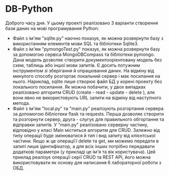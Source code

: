 # DB-Python
Доброго часу дня. У цьому проекті реалізовано 3 варіанти створення бази даних на мові програмування Python:
- Файл з ім'ям "sqlite.py" наочно показує, як можна розвернути базу з використанням елементів мови SQL та бібліотеки Sqlite3.
- Файл з ім'ям "pymongoTest.py" показує, як можна розвернути базу за допомогою сервіса MongoDBCompass та бібліотеки pymongo. Дана модель дозволяє створити документоорієнтовану модель без схем, таблиць або іншої мови запитів.
  Є досить потужним інструментом зі зберігання й опрацювання даних. На відміну від минулого способу розгортає локальний сервер і має посилання на нього. Нариклад, sqlite лише створює файл БД у корені проекту без локального посилання.
  Як можна побачити, у двох випадках реалізовано алгоритм CRUD (create - read - update - delete ), але вони явно не використовують URL запити на відміну від наступного метода.
- Файл з ім'ям "local.py" та "main.py" реалізують розгортання сервера за допомогою бібліотеки flask та requests. Перша дозволяє створити та розгорнути сервер, друга - слугує для правильного обгортання та відправки запитів. У "main.py" реалізовано серверну частину, відповідно у класі Main міститься алгоритм для CRUD. Залежно від типу операції буде змінюватися й тип і вид запиту від клієнтської частини. Якщо ж це операціїї delete та get, ми можемо передати в запиті лише ідентифікатор, а для всіх інших потрібно передавати додаткові параметри (у прикладі це ім'я та вік користувача). Цей приклад реалізує операції серії CRUD та REST API, його можна використовувати як основу для написання 6 лабораторної роботи з ОБД.
